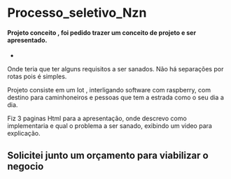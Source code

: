# Processo_seletivo_Nzn 

#### Projeto conceito , foi pedido trazer um conceito de projeto e ser apresentado. 

-
Onde teria que ter alguns requisitos a ser sanados. Não há separações por rotas pois é simples.

Projeto consiste em um Iot , interligando software com raspberry, com destino  para caminhoneiros e pessoas que tem a estrada como o seu dia a dia.

Fiz 3 paginas Html para a apresentação, onde descrevo como implementaria e qual o problema a ser sanado, exibindo um video para explicação.

Solicitei junto um orçamento para viabilizar o negocio
-
